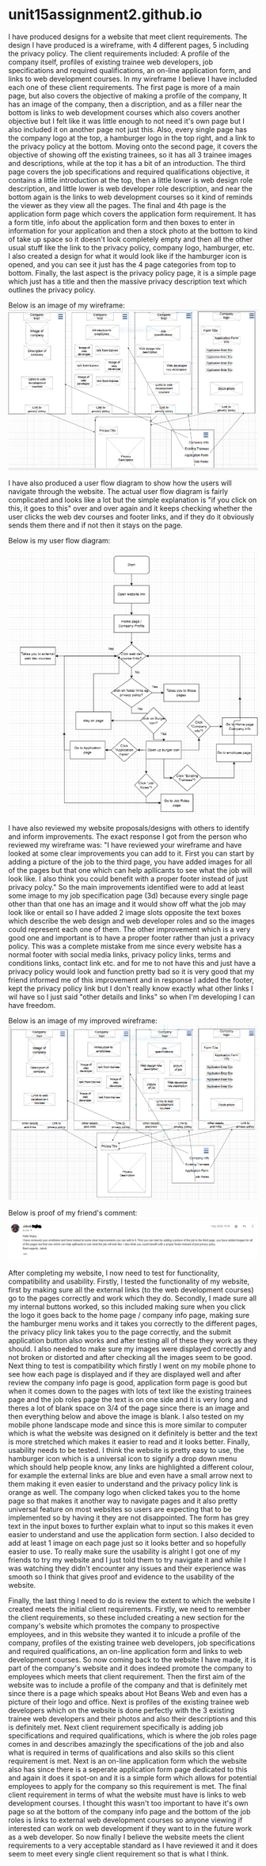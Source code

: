 # unit15assignment2.github.io

I have produced designs for a website that meet client requirements. The design I have produced is a wireframe, with 4 different pages, 5 including the privacy policy. The client requirements included: A profile of the company itself, profiles of existing trainee web developers, job specifications and required qualifications, an on-line application form, and links to web development courses. In my wireframe I believe I have included each one of these client requirements. The first page is more of a main page, but also covers the objective of making a profile of the company, It has an image of the company, then a discription, and as a filler near the bottom is links to web development courses which also covers another objective but I felt like it was little enough to not need it's own page but I also included it on another page not just this. Also, every single page has the company logo at the top, a hamburger logo in the top right, and a link to the privacy policy at the bottom. Moving onto the second page, it covers the objective of showing off the existing trainees, so it has all 3 trainee images and descriptions, while at the top it has a bit of an introduction. The third page covers the job specifications and required qualifications objective, it contains a little introduction at the top, then a little lower is web design role description, and little lower is web developer role description, and near the bottom again is the links to web development courses so it kind of reminds the viewer as they view all the pages. The final and 4th page is the application form page which covers the application form requirement. It has a form title, info about the application form and then boxes to enter in information for your application and then a stock photo at the bottom to kind of take up space so it doesn't look completely empty and then all the other usual stuff like the link to the privacy policy, company logo, hamburger, etc. I also created a design for what it would look like if the hamburger icon is opened, and you can see it just has the 4 page categories from top to bottom. Finally, the last aspect is the privacy policy page, it is a simple page which just has a title and then the massive privacy description text which outlines the privacy policy.

Below is an image of my wireframe:
![original wireframe design](https://github.com/protonboton/unit15assignment2.github.io/blob/main/advanced%204%20or%206%20wireframes.png?raw=true)


I have also produced a user flow diagram to show how the users will navigate through the website. The actual user flow diagram is fairly complicated and looks like a lot but the simple explanation is "if you click on this, it goes to this" over and over again and it keeps checking whether the user clicks the web dev courses and footer links, and if they do it obviously sends them there and if not then it stays on the page.

Below is my user flow diagram:

![original user flow diagram](https://github.com/protonboton/unit15assignment2.github.io/blob/main/Screenshot%202025-04-25%20135743.png?raw=true)


I have also reviewed my website proposals/designs with others to identify and inform improvements. The exact response I got from the person who reviewed my wireframe was: "I have reviewed your wireframe and have looked at some clear improvements you can add to it. First you can start by adding a picture of the job to the third page, you have added images for all of the pages but that one which can help apllicants to see what the job will look like. I also think you could benefit with a proper footer instead of just privacy polcy." So the main improvements identified were to add at least some image to my job specification page (3d) because every single page other than that one has an image and it would show off what the job may look like or entail so I have added 2 image slots opposite the text boxes which describe the web design and web developer roles and so the images could represent each one of them. The other improvement which is a very good one and important is to have a proper footer rather than just a privacy policy. This was a complete mistake from me since every website has a normal footer with social media links, privacy policy links, terms and conditions links, contact link etc. and for me to not have this and just have a privacy policy would look and function pretty bad so it is very good that my friend informed me of this improvement and in response I added the footer, kept the privacy policy link but I don't really know exactly what other links I wil have so I just said "other details and links" so when I'm developing I can have freedom.  

Below is an image of my improved wireframe:
![improved wireframe design](https://github.com/protonboton/unit15assignment2.github.io/blob/main/advanced%20wireframe%20improvements.png?raw=true)

Below is proof of my friend's comment:
![friend comment for improvement wireframe](https://github.com/protonboton/unit15assignment2.github.io/blob/main/friend%20words.png?raw=true)

After completing my website, I now need to test for functionality, compatibility and usability. Firstly, I tested the functionality of my website, first by making sure all the external links (to the web development courses) go to the pages correctly and work which they do. Secondly, I made sure all my internal buttons worked, so this included making sure when you click the logo it goes back to the home page / company info page, making sure the hamburger menu works and it takes you correctly to the different pages, the privacy plicy link takes you to the page correctly, and the submit application button also works and after testing all of these they work as they should. I also needed to make sure my images were displayed correctly and not broken or distorted and after checking all the images seem to be good. Next thing to test is compatibility which firstly I went on my mobile phone to see how each page is displayed and if they are displayed well and after review the company info page is good, application form page is good but when it comes down to the pages with lots of text like the existing trainees page and the job roles page the text is on one side and it is very long and theres a lot of blank space on 3/4 of the page since there is an image and then everything below and above the image is blank. I also tested on my mobile phone landscape mode and since this is more similar to computer which is what the website was designed on it definitely is better and the text is more stretched which makes it easier to read and it looks better. Finally, usability needs to be tested. I think the website is pretty easy to use, the hamburger icon which is a universal icon to signify a drop down menu which should help people know, any links are highlighted a different colour, for example the external links are blue and even have a small arrow next to them making it even easier to understand and the privacy policy link is orange as well. The company logo when clicked takes you to the home page so that makes it another way to navigate pages and it also pretty universal feature on most websites so users are expecting that to be implemented so by having it they are not disappointed. The form has grey text in the input boxes to further explain what to input so this makes it even easier to understand and use the application form section. I also decided to add at least 1 image on each page just so it looks better and so hopefully easier to use. To really make sure the usability is alright I got one of my friends to try my website and I just told them to try navigate it and while I was watching they didn't encounter any issues and their experience was smooth so I think that gives proof and evidence to the usability of the website.

Finally, the last thing I need to do is review the extent to which the website I created meets the initial client requirements. Firstly, we need to remember the client requirements, so these included creating a new section for the company's website which promotes the company to prospective employees, and in this website they wanted it to inlcude a profile of the company, profiles of the existing trainee web developers, job specifications and required qualifications, an on-line application form and links to web development courses. So now coming back to the website I have made, it is part of the company's website and it does indeed promote the company to employees which meets that client requirement. Then the first aim of the website was to include a profile of the company and that is definitely met since there is a page which speaks about Hot Beans Web and even has a picture of their logo and office. Next is profiles of the existing trainee web developers which on the website is done perfectly with the 3 existing trainee web developers and their photos and also their descriptions and this is definitely met. Next client requirement specifically is adding job specifications and required qualifications, which is where the job roles page comes in and describes amazingly the specifications of the job and also what is required in terms of qualifications and also skills so this client requirement is met. Next is an on-line application form which the website also has since there is a seperate application form page dedicated to this and again it does it spot-on and it is a simple form which allows for potential employees to apply for the company so this requirement is met. The final client requirement in terms of what the website must have is links to web development courses. I thought this wasn't too important to have it's own page so at the bottom of the company info page and the bottom of the job roles is links to external web development courses so anyone viewing if interested can work on web development if they want to in the future work as a web developer. So now finally I believe the website meets the client requirements to a very acceptable standard as I have reviewed it and it does seem to meet every single client requirement so that is what I think.
